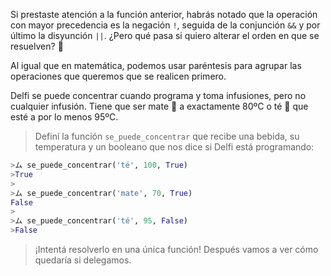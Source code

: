 Si prestaste atención a la función anterior, habrás notado que la operación con mayor precedencia es la negación `!`, seguida de la conjunción `&&` y por último la disyunción `||`. ¿Pero qué pasa si quiero alterar el orden en que se resuelven? :thought_balloon:

Al igual que en matemática, podemos usar paréntesis para agrupar las operaciones que queremos que se realicen primero.

Delfi se puede concentrar cuando programa y toma infusiones, pero no cualquier infusión. Tiene que ser mate :mate: a exactamente 80ºC o té :tea: que esté a por lo menos 95ºC.

> Definí la función `se_puede_concentrar` que recibe una bebida, su temperatura y un booleano que nos dice si Delfi está programando:
>
``` python
>ム se_puede_concentrar('té', 100, True)
>True
>
>ム se_puede_concentrar('mate', 70, True)
False
>
>ム se_puede_concentrar('té', 95, False)
>False
```
> ¡Intentá resolverlo en una única función! Después vamos a ver cómo quedaría si delegamos. 